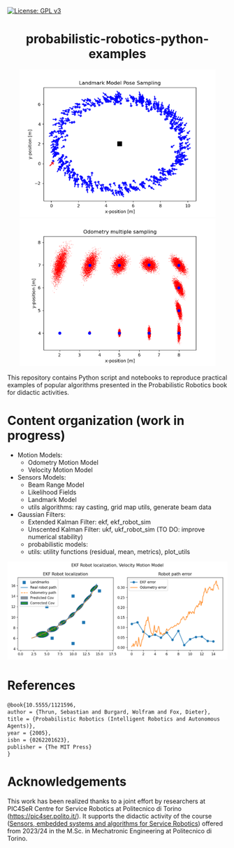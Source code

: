 [![License: GPL v3](https://img.shields.io/badge/License-GPLv3-blue.svg)](https://www.gnu.org/licenses/gpl-3.0) 

<h1 align="center">  probabilistic-robotics-python-examples
</h1>


<p align="center">
  <img src=/readme_images/landmark_model_sampling.png alt="Alternative text" width="450">
  <img src=/readme_images/multi_odometry_samples.png alt="Alternative text" width="450"/>
</p>

This repository contains Python script and notebooks to reproduce practical examples of popular algorithms presented in the Probabilistic Robotics book for didactic activities.

# Content organization (work in progress)
  - Motion Models:
    - Odometry Motion Model
    - Velocity Motion Model
  - Sensors Models:
    - Beam Range Model 
    - Likelihood Fields
    - Landmark Model
    - utils algorithms: ray casting, grid map utils, generate beam data
  - Gaussian Filters:
    - Extended Kalman Filter: ekf, ekf_robot_sim
    - Unscented Kalman Filter: ukf, ukf_robot_sim (TO DO: improve numerical stability)
    - probabilistic models: 
    - utils: utility functions (residual, mean, metrics), plot_utils

<p align="center">
  <img src=/readme_images/expected_output_odom.png alt="Alternative text" width="650"/>
</p>

# References
```
@book{10.5555/1121596,
author = {Thrun, Sebastian and Burgard, Wolfram and Fox, Dieter},
title = {Probabilistic Robotics (Intelligent Robotics and Autonomous Agents)},
year = {2005},
isbn = {0262201623},
publisher = {The MIT Press}
}
```

# Acknowledgements
This work has been realized thanks to a joint effort by researchers at PIC4SeR Centre for Service Robotics at Politecnico di Torino (https://pic4ser.polito.it/). It supports the didactic activity of the course ([Sensors, embedded systems and algorithms for Service Robotics](https://didattica.polito.it/pls/portal30/gap.pkg_guide.viewGap?p_cod_ins=01HFWQW&p_a_acc=2025&p_header=S&p_lang=IT&multi=N)) offered from 2023/24 in the M.Sc. in Mechatronic Engineering at Politecnico di Torino. 
